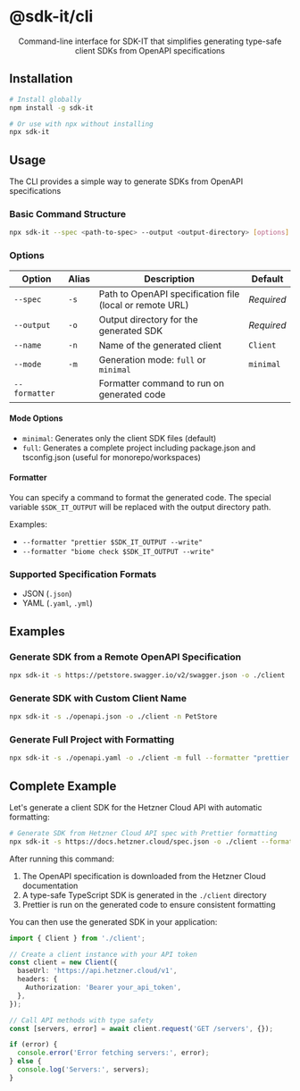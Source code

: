 # @sdk-it/cli

<p align="center">Command-line interface for SDK-IT that simplifies generating type-safe client SDKs from OpenAPI specifications</p>

## Installation

```bash
# Install globally
npm install -g sdk-it

# Or use with npx without installing
npx sdk-it
```

## Usage

The CLI provides a simple way to generate SDKs from OpenAPI specifications

### Basic Command Structure

```bash
npx sdk-it --spec <path-to-spec> --output <output-directory> [options]
```

### Options

| Option        | Alias | Description                                              | Default    |
| ------------- | ----- | -------------------------------------------------------- | ---------- |
| `--spec`      | `-s`  | Path to OpenAPI specification file (local or remote URL) | _Required_ |
| `--output`    | `-o`  | Output directory for the generated SDK                   | _Required_ |
| `--name`      | `-n`  | Name of the generated client                             | `Client`   |
| `--mode`      | `-m`  | Generation mode: `full` or `minimal`                     | `minimal`  |
| `--formatter` |       | Formatter command to run on generated code               |            |

#### Mode Options

- `minimal`: Generates only the client SDK files (default)
- `full`: Generates a complete project including package.json and tsconfig.json (useful for monorepo/workspaces)

#### Formatter

You can specify a command to format the generated code. The special variable `$SDK_IT_OUTPUT` will be replaced with the output directory path.

Examples:

- `--formatter "prettier $SDK_IT_OUTPUT --write"`
- `--formatter "biome check $SDK_IT_OUTPUT --write"`

### Supported Specification Formats

- JSON (`.json`)
- YAML (`.yaml`, `.yml`)

## Examples

### Generate SDK from a Remote OpenAPI Specification

```bash
npx sdk-it -s https://petstore.swagger.io/v2/swagger.json -o ./client
```

### Generate SDK with Custom Client Name

```bash
npx sdk-it -s ./openapi.json -o ./client -n PetStore
```

### Generate Full Project with Formatting

```bash
npx sdk-it -s ./openapi.yaml -o ./client -m full --formatter "prettier $SDK_IT_OUTPUT --write"
```

## Complete Example

Let's generate a client SDK for the Hetzner Cloud API with automatic formatting:

```bash
# Generate SDK from Hetzner Cloud API spec with Prettier formatting
npx sdk-it -s https://docs.hetzner.cloud/spec.json -o ./client --formatter "prettier $SDK_IT_OUTPUT --write"
```

After running this command:

1. The OpenAPI specification is downloaded from the Hetzner Cloud documentation
2. A type-safe TypeScript SDK is generated in the `./client` directory
3. Prettier is run on the generated code to ensure consistent formatting

You can then use the generated SDK in your application:

```typescript
import { Client } from './client';

// Create a client instance with your API token
const client = new Client({
  baseUrl: 'https://api.hetzner.cloud/v1',
  headers: {
    Authorization: 'Bearer your_api_token',
  },
});

// Call API methods with type safety
const [servers, error] = await client.request('GET /servers', {});

if (error) {
  console.error('Error fetching servers:', error);
} else {
  console.log('Servers:', servers);
}
```

